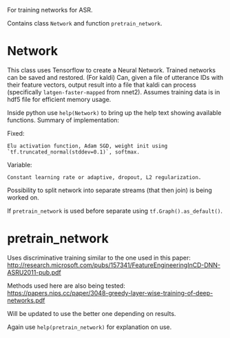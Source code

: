 For training networks for ASR.

Contains class `Network` and function `pretrain_network`.

# Network

This class uses Tensorflow to create a Neural Network. Trained networks can be saved and restored.
(For kaldi) Can, given a file of utterance IDs with their feature vectors, output result into a file that kaldi can
	process (specifically `latgen-faster-mapped` from nnet2). Assumes training data is in hdf5 file for efficient memory usage.

Inside python use `help(Network)` to bring up the help text showing available functions. Summary of implementation:

Fixed:

	Elu activation function, Adam SGD, weight init using `tf.truncated_normal(stddev=0.1)`, softmax.

Variable:

	Constant learning rate or adaptive, dropout, L2 regularization.

Possibility to split network into separate streams (that then join) is being worked on.

If `pretrain_network` is used before separate using `tf.Graph().as_default()`.

# pretrain_network

Uses discriminative training similar to the one used in this paper: http://research.microsoft.com/pubs/157341/FeatureEngineeringInCD-DNN-ASRU2011-pub.pdf

Methods used here are also being tested: https://papers.nips.cc/paper/3048-greedy-layer-wise-training-of-deep-networks.pdf

Will be updated to use the better one depending on results.

Again use `help(pretrain_network)` for explanation on use.

